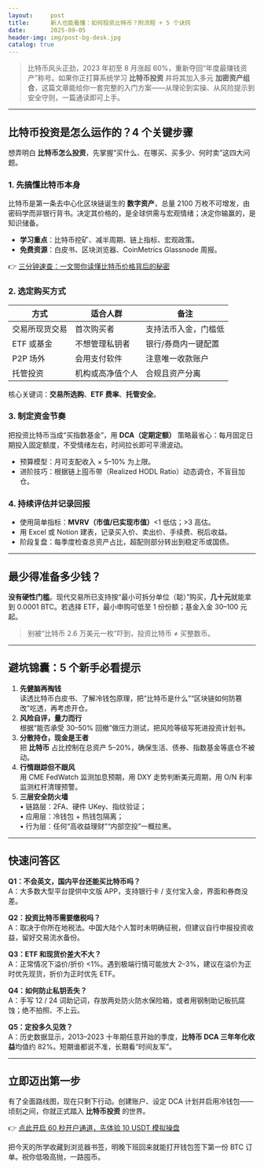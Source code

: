 ```yaml
---
layout:     post
title:      新人也能看懂：如何投资比特币？附流程 + 5 个诀窍
date:       2025-09-05
header-img: img/post-bg-desk.jpg
catalog: true
---
```


> 比特币风头正劲，2023 年初至 8 月涨超 60%，重新夺回“年度最赚钱资产”称号。如果你正打算系统学习 **比特币投资** 并将其加入多元 **加密资产组合**，这篇文章能给你一套完整的入门方案——从理论到实操、从风险提示到安全守则，一篇通读即可上手。

---

## 比特币投资是怎么运作的？4 个关键步骤

想弄明白 **比特币怎么投资**，先掌握“买什么、在哪买、买多少、何时卖”这四大问题。

### 1. 先搞懂比特币本身

比特币是第一条去中心化区块链诞生的 **数字资产**，总量 2100 万枚不可增发，由密码学而非银行背书。决定其价格的，是全球供需与宏观情绪；决定你输赢的，是知识储备。

- **学习重点**：比特币挖矿、减半周期、链上指标、宏观政策。
- **免费资源**：白皮书、区块浏览器、CoinMetrics Glassnode 周报。

👉 [三分钟速查：一文带你读懂比特币价格背后的秘密](https://okxdog.com/)

### 2. 选定购买方式

| 方式 | 适合人群 | 备注 |
|---|---|---|
| 交易所现货交易 | 首次购买者 | 支持法币入金，门槛低 |
| ETF 或基金 | 不想管理私钥者 | 银行/券商内一键配置 |
| P2P 场外 | 会用支付软件 | 注意唯一收款账户 |
| 托管投资 | 机构或高净值个人 | 合规且资产分离 |

核心关键词：**交易所选购**、**ETF 费率**、**托管安全**。

### 3. 制定资金节奏

把投资比特币当成“买指数基金”，用 **DCA（定期定额）** 策略最省心：每月固定日期投入固定额度，不受情绪左右，时间拉长即可平滑波动。

- 预算模型：月可支配收入 × 5–10% 为上限。
- 进阶技巧：根据链上囤币带（Realized HODL Ratio）动态调仓，不盲目加仓。

### 4. 持续评估并记录回报

- 使用简单指标：**MVRV（市值/已实现市值）**<1 低估；>3 高估。
- 用 Excel 或 Notion 建表，记录买入价、卖出价、手续费、税后收益。
- 阶段复盘：每季度检查总资产占比，超配则部分转出到稳定币或国债。

---

## 最少得准备多少钱？

**没有硬性门槛**。现代交易所已支持按“最小可拆分单位（聪）”购买，**几十元**就能拿到 0.0001 BTC。若选择 ETF，最小申购可低至 1 份份额；基金入金 30–100 元起。

> 别被“比特币 2.6 万美元一枚”吓到，投资比特币 ≠ 买整数币。

---

## 避坑锦囊：5 个新手必看提示

1. **先健脑再掏钱**  
   读透比特币白皮书、了解冷钱包原理，把“比特币是什么”“区块链如何防篡改”吃透，再考虑开仓。  
2. **风险自评，量力而行**  
   根据“能否承受 30–50% 回撤”做压力测试，把风险等级写死进投资计划书。  
3. **分散持仓，现金是王者**  
   把 **比特币** 占比控制在总资产 5–20%，确保生活、债券、指数基金等底仓不被动。  
4. **行情跟踪但不跟风**  
   用 CME FedWatch 监测加息预期，用 DXY 走势判断美元周期，用 O/N 利率监测杠杆清理预警。  
5. **三层安全防火墙**  
   • 链路层：2FA、硬件 UKey、指纹验证；  
   • 应用层：冷钱包 + 热钱包隔离；  
   • 行为层：任何“高收益理财”“内部空投”一概拉黑。

---

## 快速问答区

**Q1：不会英文，国内平台还能买比特币吗？**  
A：大多数大型平台提供中文版 APP，支持银行卡 / 支付宝入金，界面和券商没差。

**Q2：投资比特币需要缴税吗？**  
A：取决于你所在地税法。中国大陆个人暂时未明确征税，但建议自行申报投资收益，留好交易流水备份。

**Q3：ETF 和现货价差大不大？**  
A：正常情况下溢价/折价 <1%。遇到极端行情可能放大 2–3%，建议在溢价为正时优先现货，折价为正时优先 ETF。

**Q4：如何防止私钥丢失？**  
A：手写 12 / 24 词助记词，存放两处防火防水保险箱，或者用钢制助记板抗腐蚀；绝不拍照、不上云。

**Q5：定投多久见效？**  
A：历史数据显示，2013–2023 十年期任意开始的季度，**比特币 DCA 三年年化收益**均值约 82%。短期谁都说不准，长期看“时间友军”。

---

## 立即迈出第一步

有了全面路线图，现在只剩下行动。创建账户、设定 DCA 计划并启用冷钱包——顷刻之间，你就正式踏入 **比特币投资** 的世界。

👉 [点此开启 60 秒开户通道，先体验 10 USDT 模拟操盘](https://okxdog.com/)

把今天的所学收藏到浏览器书签，明晚下班回来就能打开钱包签下第一份 BTC 订单。祝你低吸高抛，一路囤币。